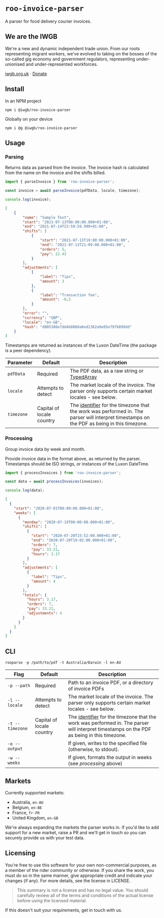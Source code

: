 # `roo-invoice-parser`

A parser for food delivery courier invoices.

## We are the IWGB
We're a new and dynamic independent trade union. From our roots representing migrant workers, we’ve evolved to taking on the bosses of the so-called gig economy and government regulators, representing under-unionised and under-represented workforces.

[iwgb.org.uk](https://iwgb.org.uk) · [Donate](https://iwgb.org.uk/donate)

## Install
In an NPM project
```
npm i @iwgb/roo-invoice-parser
```

Globally on your device
```
npm i @g @iwgb/roo-invoice-parser
```

## Usage

### Parsing
Returns data as parsed from the invoice. The invoice hash is calculated from the name on the invoice and the shifts billed.
```js
import { parseInvoice } from 'roo-invoice-parser';

const invoice = await parseInvoice(pdfData, locale, timezone);

console.log(invoice);
```

```json
[
    {
        "name": "Sample Text",
        "start": "2021-07-13T00:00:00.000+01:00",
        "end": "2021-07-14T23:59:59.999+01:00",
        "shifts": [
            {
                "start": "2021-07-13T19:00:00.000+01:00",
                "end": "2021-07-13T21:09:00.000+01:00",
                "orders": 5,
                "pay": 22.43
            }
        ],
        "adjustments": [
            {
                "label": "Tips",
                "amount": 3
            },
            {
                "label": "Transaction fee",
                "amount": -0.5
            }
        ],
        "error": "",
        "currency": "GBP",
        "locale": "en-GB",
        "hash": "d805386e7dd4b8888a6ed1362a9e05e7976899dd"
    }
]
```

Timestamps are returned as instances of the Luxon DateTime (the package is a peer dependency).

| Parameter  | Default                   | Description                                                                                                                                                                                                |
|------------|---------------------------|------------------------------------------------------------------------------------------------------------------------------------------------------------------------------------------------------------|
| `pdfData`  | Required                  | The PDF data, as a raw string or [TypedArray](https://developer.mozilla.org/en-US/docs/Web/JavaScript/Reference/Global_Objects/TypedArray)                                                                 |
| `locale`   | Attempts to detect        | The market locale of the invoice. The parser only supports certain market locales - see below.                                                                                                             |
| `timezone` | Capital of locale country | The [identifier](https://en.wikipedia.org/wiki/List_of_tz_database_time_zones) for the timezone that the work was performed in. The parser will interpret timestamps on the PDF as being in this timezone. |

### Processing
Group invoice data by week and month.

Provide invoice data in the format above, as returned by the parser. Timestamps should be ISO strings, or instances of the Luxon DateTime.

```js
import { processInvoices } from 'roo-invoice-parser';

const data = await processInvoices(invoices);

console.log(data);
```

```json
[
  {
    "start": "2020-07-01T00:00:00.000+01:00",
    "weeks": [
      {
        "monday": "2020-07-19T00:00:00.000+01:00",
        "shifts": [
          {
            "start": "2020-07-20T15:52:00.000+01:00",
            "end": "2020-07-20T19:02:00.000+01:00",
            "orders": 7,
            "pay": 33.21,
            "hours": 3.17
          }
        ],
        "adjustments": [
          {
            "label": "Tips",
            "amount": 4
          }
        ],
        "totals": {
          "hours": 3.17,
          "orders": 7,
          "pay": 33.21,
          "adjustments": 4
        }
      }
    ]
  }
]
```

## CLI
```
rooparse -p /path/to/pdf -t Australia/Darwin -l en-AU
```

| Flag            | Default                   | Description                                                                                                                                                                                                |
|-----------------|---------------------------|------------------------------------------------------------------------------------------------------------------------------------------------------------------------------------------------------------|
| `-p --path`     | Required                  | Path to an invoice PDF, or a directory of invoice PDFs                                                                                                                                                     |
| `-l --locale`   | Attempts to detect        | The market locale of the invoice. The parser only supports certain market locales - see below.                                                                                                             |
| `-t --timezone` | Capital of locale country | The [identifier](https://en.wikipedia.org/wiki/List_of_tz_database_time_zones) for the timezone that the work was performed in. The parser will interpret timestamps on the PDF as being in this timezone. |
| `-o --output`   |                           | If given, writes to the specified file (otherwise, to stdout).                                                                                                                                             |
| `-w --weeks`    |                           | If given, formats the output in weeks (see *processing* above)                                                                                                                                             |

## Markets
Currently supported markets:
* Australia, `en-AU`
* Belgium, `en-BE`
* France, `fr-FR`
* United Kingdom, `en-GB`

We're always expanding the markets the parser works in. If you'd like to add support for a new market, raise a PR and we'll get in touch so you can securely provide us with your test data.

## Licensing
You're free to use this software for your own non-commercial purposes, as a member of the rider community or otherwise. If you share the work, you must do so in the same manner, give appropriate credit and indicate your changes (if any). For more details, see the license in LICENSE.

>This summary is not a license and has no legal value. You should carefully review all of the terms and conditions of the actual license before using the licensed material.

If this doesn't suit your requirements, get in touch with us.
